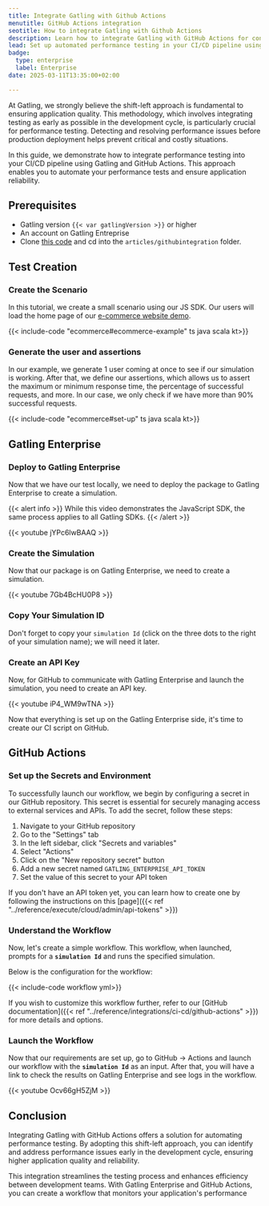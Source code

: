 ```yaml
---
title: Integrate Gatling with Github Actions
menutitle: GitHub Actions integration
seotitle: How to integrate Gatling with Github Actions
description: Learn how to integrate Gatling with GitHub Actions for continuous performance testing
lead: Set up automated performance testing in your CI/CD pipeline using Gatling and GitHub Actions
badge:
  type: enterprise
  label: Enterprise
date: 2025-03-11T13:35:00+02:00

---
```


At Gatling, we strongly believe the shift-left approach is fundamental to ensuring application quality. This methodology, which involves integrating testing as early as possible in the development cycle, is particularly crucial for performance testing. Detecting and resolving performance issues before production deployment helps prevent critical and costly situations.

In this guide, we demonstrate how to integrate performance testing into your CI/CD pipeline using Gatling and GitHub Actions. This approach enables you to automate your performance tests and ensure application reliability.

## Prerequisites

- Gatling version `{{< var gatlingVersion >}}` or higher
- An account on Gatling Entreprise
- Clone [this code](https://github.com/gatling/devrel-projects) and cd into the `articles/githubintegration` folder.

## Test Creation

### Create the Scenario

In this tutorial, we create a small scenario using our JS SDK. Our users will load the home page of our [e-commerce website demo](https://ecomm.gatling.io/).

{{< include-code "ecommerce#ecommerce-example" ts java scala kt>}}

### Generate the user and assertions

In our example, we generate 1 user coming at once to see if our simulation is working. After that, we define our assertions, which allows us to assert the maximum or minimum response time, the percentage of successful requests, and more. In our case, we only check if we have more than 90% successful requests.

{{< include-code "ecommerce#set-up" ts java scala kt>}}

## Gatling Enterprise

### Deploy to Gatling Enterprise

Now that we have our test locally, we need to deploy the package to Gatling Enterprise to create a simulation.

{{< alert info >}}
While this video demonstrates the JavaScript SDK, the same process applies to all Gatling SDKs.
{{< /alert >}}

{{< youtube jYPc6lwBAAQ >}}

### Create the Simulation

Now that our package is on Gatling Enterprise, we need to create a simulation.

{{< youtube 7Gb4BcHU0P8 >}}

### Copy Your Simulation ID

Don't forget to copy your `simulation Id` (click on the three dots to the right of your simulation name); we will need it later.

### Create an API Key

Now, for GitHub to communicate with Gatling Enterprise and launch the simulation, you need to create an API key.

{{< youtube iP4_WM9wTNA >}}

Now that everything is set up on the Gatling Enterprise side, it's time to create our CI script on GitHub.

## GitHub Actions

### Set up the Secrets and Environment

To successfully launch our workflow, we begin by configuring a secret in our GitHub repository. This secret is essential for securely managing access to external services and APIs. To add the secret, follow these steps:

1. Navigate to your GitHub repository
2. Go to the "Settings" tab
3. In the left sidebar, click "Secrets and variables"
4. Select "Actions"
5. Click on the "New repository secret" button
6. Add a new secret named `GATLING_ENTERPRISE_API_TOKEN`
7. Set the value of this secret to your API token

If you don't have an API token yet, you can learn how to create one by following the instructions on this [page]({{< ref "../reference/execute/cloud/admin/api-tokens" >}})

### Understand the Workflow

Now, let's create a simple workflow. This workflow, when launched, prompts for a **`simulation Id`** and runs the specified simulation.

Below is the configuration for the workflow:

{{< include-code workflow yml>}}

If you wish to customize this workflow further, refer to our [GitHub documentation]({{< ref "../reference/integrations/ci-cd/github-actions" >}}) for more details and options.

### Launch the Workflow

Now that our requirements are set up, go to GitHub → Actions and launch our workflow with the  **`simulation Id`** as an input. After that, you will have a link to check the results on Gatling Enterprise and see logs in the workflow.

{{< youtube Ocv66gH5ZjM >}}

## Conclusion

Integrating Gatling with GitHub Actions offers a solution for automating performance testing. By adopting this shift-left approach, you can identify and address performance issues early in the development cycle, ensuring higher application quality and reliability.

This integration streamlines the testing process and enhances efficiency between development teams. With Gatling Enterprise and GitHub Actions, you can create a workflow that monitors your application's performance
